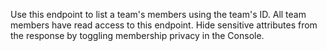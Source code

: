 Use this endpoint to list a team's members using the team's ID. All team members have read access to this endpoint. Hide sensitive attributes from the response by toggling membership privacy in the Console.